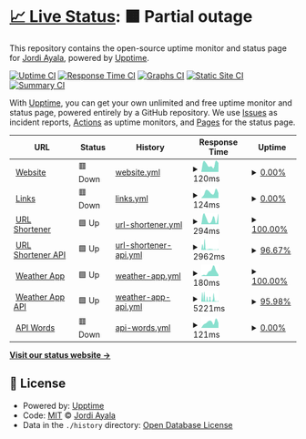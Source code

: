 # [📈 Live Status](https://ASJordi.github.io/website-activity-status): <!--live status--> **🟧 Partial outage**

This repository contains the open-source uptime monitor and status page for [Jordi Ayala](asjordi.dev), powered by [Upptime](https://github.com/upptime/upptime).

[![Uptime CI](https://github.com/ASJordi/website-activity-status/workflows/Uptime%20CI/badge.svg)](https://github.com/ASJordi/website-activity-status/actions?query=workflow%3A%22Uptime+CI%22)
[![Response Time CI](https://github.com/ASJordi/website-activity-status/workflows/Response%20Time%20CI/badge.svg)](https://github.com/ASJordi/website-activity-status/actions?query=workflow%3A%22Response+Time+CI%22)
[![Graphs CI](https://github.com/ASJordi/website-activity-status/workflows/Graphs%20CI/badge.svg)](https://github.com/ASJordi/website-activity-status/actions?query=workflow%3A%22Graphs+CI%22)
[![Static Site CI](https://github.com/ASJordi/website-activity-status/workflows/Static%20Site%20CI/badge.svg)](https://github.com/ASJordi/website-activity-status/actions?query=workflow%3A%22Static+Site+CI%22)
[![Summary CI](https://github.com/ASJordi/website-activity-status/workflows/Summary%20CI/badge.svg)](https://github.com/ASJordi/website-activity-status/actions?query=workflow%3A%22Summary+CI%22)

With [Upptime](https://upptime.js.org), you can get your own unlimited and free uptime monitor and status page, powered entirely by a GitHub repository. We use [Issues](https://github.com/ASJordi/website-activity-status/issues) as incident reports, [Actions](https://github.com/ASJordi/website-activity-status/actions) as uptime monitors, and [Pages](https://ASJordi.github.io/website-activity-status) for the status page.

<!--start: status pages-->
<!-- This summary is generated by Upptime (https://github.com/upptime/upptime) -->
<!-- Do not edit this manually, your changes will be overwritten -->
<!-- prettier-ignore -->
| URL | Status | History | Response Time | Uptime |
| --- | ------ | ------- | ------------- | ------ |
| <img alt="" src="https://icons.duckduckgo.com/ip3/asjordi.dev.ico" height="13"> [Website](https://asjordi.dev) | 🟥 Down | [website.yml](https://github.com/ASJordi/website-activity-status/commits/HEAD/history/website.yml) | <details><summary><img alt="Response time graph" src="./graphs/website/response-time-week.png" height="20"> 120ms</summary><br><a href="https://ASJordi.github.io/website-activity-status/history/website"><img alt="Response time 139" src="https://img.shields.io/endpoint?url=https%3A%2F%2Fraw.githubusercontent.com%2FASJordi%2Fwebsite-activity-status%2FHEAD%2Fapi%2Fwebsite%2Fresponse-time.json"></a><br><a href="https://ASJordi.github.io/website-activity-status/history/website"><img alt="24-hour response time 140" src="https://img.shields.io/endpoint?url=https%3A%2F%2Fraw.githubusercontent.com%2FASJordi%2Fwebsite-activity-status%2FHEAD%2Fapi%2Fwebsite%2Fresponse-time-day.json"></a><br><a href="https://ASJordi.github.io/website-activity-status/history/website"><img alt="7-day response time 120" src="https://img.shields.io/endpoint?url=https%3A%2F%2Fraw.githubusercontent.com%2FASJordi%2Fwebsite-activity-status%2FHEAD%2Fapi%2Fwebsite%2Fresponse-time-week.json"></a><br><a href="https://ASJordi.github.io/website-activity-status/history/website"><img alt="30-day response time 139" src="https://img.shields.io/endpoint?url=https%3A%2F%2Fraw.githubusercontent.com%2FASJordi%2Fwebsite-activity-status%2FHEAD%2Fapi%2Fwebsite%2Fresponse-time-month.json"></a><br><a href="https://ASJordi.github.io/website-activity-status/history/website"><img alt="1-year response time 144" src="https://img.shields.io/endpoint?url=https%3A%2F%2Fraw.githubusercontent.com%2FASJordi%2Fwebsite-activity-status%2FHEAD%2Fapi%2Fwebsite%2Fresponse-time-year.json"></a></details> | <details><summary><a href="https://ASJordi.github.io/website-activity-status/history/website">0.00%</a></summary><a href="https://ASJordi.github.io/website-activity-status/history/website"><img alt="All-time uptime 86.07%" src="https://img.shields.io/endpoint?url=https%3A%2F%2Fraw.githubusercontent.com%2FASJordi%2Fwebsite-activity-status%2FHEAD%2Fapi%2Fwebsite%2Fuptime.json"></a><br><a href="https://ASJordi.github.io/website-activity-status/history/website"><img alt="24-hour uptime 0.00%" src="https://img.shields.io/endpoint?url=https%3A%2F%2Fraw.githubusercontent.com%2FASJordi%2Fwebsite-activity-status%2FHEAD%2Fapi%2Fwebsite%2Fuptime-day.json"></a><br><a href="https://ASJordi.github.io/website-activity-status/history/website"><img alt="7-day uptime 0.00%" src="https://img.shields.io/endpoint?url=https%3A%2F%2Fraw.githubusercontent.com%2FASJordi%2Fwebsite-activity-status%2FHEAD%2Fapi%2Fwebsite%2Fuptime-week.json"></a><br><a href="https://ASJordi.github.io/website-activity-status/history/website"><img alt="30-day uptime 10.35%" src="https://img.shields.io/endpoint?url=https%3A%2F%2Fraw.githubusercontent.com%2FASJordi%2Fwebsite-activity-status%2FHEAD%2Fapi%2Fwebsite%2Fuptime-month.json"></a><br><a href="https://ASJordi.github.io/website-activity-status/history/website"><img alt="1-year uptime 70.85%" src="https://img.shields.io/endpoint?url=https%3A%2F%2Fraw.githubusercontent.com%2FASJordi%2Fwebsite-activity-status%2FHEAD%2Fapi%2Fwebsite%2Fuptime-year.json"></a></details>
| <img alt="" src="https://icons.duckduckgo.com/ip3/links.asjordi.dev.ico" height="13"> [Links](https://links.asjordi.dev/) | 🟥 Down | [links.yml](https://github.com/ASJordi/website-activity-status/commits/HEAD/history/links.yml) | <details><summary><img alt="Response time graph" src="./graphs/links/response-time-week.png" height="20"> 124ms</summary><br><a href="https://ASJordi.github.io/website-activity-status/history/links"><img alt="Response time 147" src="https://img.shields.io/endpoint?url=https%3A%2F%2Fraw.githubusercontent.com%2FASJordi%2Fwebsite-activity-status%2FHEAD%2Fapi%2Flinks%2Fresponse-time.json"></a><br><a href="https://ASJordi.github.io/website-activity-status/history/links"><img alt="24-hour response time 106" src="https://img.shields.io/endpoint?url=https%3A%2F%2Fraw.githubusercontent.com%2FASJordi%2Fwebsite-activity-status%2FHEAD%2Fapi%2Flinks%2Fresponse-time-day.json"></a><br><a href="https://ASJordi.github.io/website-activity-status/history/links"><img alt="7-day response time 124" src="https://img.shields.io/endpoint?url=https%3A%2F%2Fraw.githubusercontent.com%2FASJordi%2Fwebsite-activity-status%2FHEAD%2Fapi%2Flinks%2Fresponse-time-week.json"></a><br><a href="https://ASJordi.github.io/website-activity-status/history/links"><img alt="30-day response time 129" src="https://img.shields.io/endpoint?url=https%3A%2F%2Fraw.githubusercontent.com%2FASJordi%2Fwebsite-activity-status%2FHEAD%2Fapi%2Flinks%2Fresponse-time-month.json"></a><br><a href="https://ASJordi.github.io/website-activity-status/history/links"><img alt="1-year response time 143" src="https://img.shields.io/endpoint?url=https%3A%2F%2Fraw.githubusercontent.com%2FASJordi%2Fwebsite-activity-status%2FHEAD%2Fapi%2Flinks%2Fresponse-time-year.json"></a></details> | <details><summary><a href="https://ASJordi.github.io/website-activity-status/history/links">0.00%</a></summary><a href="https://ASJordi.github.io/website-activity-status/history/links"><img alt="All-time uptime 86.08%" src="https://img.shields.io/endpoint?url=https%3A%2F%2Fraw.githubusercontent.com%2FASJordi%2Fwebsite-activity-status%2FHEAD%2Fapi%2Flinks%2Fuptime.json"></a><br><a href="https://ASJordi.github.io/website-activity-status/history/links"><img alt="24-hour uptime 0.00%" src="https://img.shields.io/endpoint?url=https%3A%2F%2Fraw.githubusercontent.com%2FASJordi%2Fwebsite-activity-status%2FHEAD%2Fapi%2Flinks%2Fuptime-day.json"></a><br><a href="https://ASJordi.github.io/website-activity-status/history/links"><img alt="7-day uptime 0.00%" src="https://img.shields.io/endpoint?url=https%3A%2F%2Fraw.githubusercontent.com%2FASJordi%2Fwebsite-activity-status%2FHEAD%2Fapi%2Flinks%2Fuptime-week.json"></a><br><a href="https://ASJordi.github.io/website-activity-status/history/links"><img alt="30-day uptime 10.41%" src="https://img.shields.io/endpoint?url=https%3A%2F%2Fraw.githubusercontent.com%2FASJordi%2Fwebsite-activity-status%2FHEAD%2Fapi%2Flinks%2Fuptime-month.json"></a><br><a href="https://ASJordi.github.io/website-activity-status/history/links"><img alt="1-year uptime 70.86%" src="https://img.shields.io/endpoint?url=https%3A%2F%2Fraw.githubusercontent.com%2FASJordi%2Fwebsite-activity-status%2FHEAD%2Fapi%2Flinks%2Fuptime-year.json"></a></details>
| <img alt="" src="https://icons.duckduckgo.com/ip3/link-shortly.netlify.app.ico" height="13"> [URL Shortener](https://link-shortly.netlify.app) | 🟩 Up | [url-shortener.yml](https://github.com/ASJordi/website-activity-status/commits/HEAD/history/url-shortener.yml) | <details><summary><img alt="Response time graph" src="./graphs/url-shortener/response-time-week.png" height="20"> 294ms</summary><br><a href="https://ASJordi.github.io/website-activity-status/history/url-shortener"><img alt="Response time 177" src="https://img.shields.io/endpoint?url=https%3A%2F%2Fraw.githubusercontent.com%2FASJordi%2Fwebsite-activity-status%2FHEAD%2Fapi%2Furl-shortener%2Fresponse-time.json"></a><br><a href="https://ASJordi.github.io/website-activity-status/history/url-shortener"><img alt="24-hour response time 548" src="https://img.shields.io/endpoint?url=https%3A%2F%2Fraw.githubusercontent.com%2FASJordi%2Fwebsite-activity-status%2FHEAD%2Fapi%2Furl-shortener%2Fresponse-time-day.json"></a><br><a href="https://ASJordi.github.io/website-activity-status/history/url-shortener"><img alt="7-day response time 294" src="https://img.shields.io/endpoint?url=https%3A%2F%2Fraw.githubusercontent.com%2FASJordi%2Fwebsite-activity-status%2FHEAD%2Fapi%2Furl-shortener%2Fresponse-time-week.json"></a><br><a href="https://ASJordi.github.io/website-activity-status/history/url-shortener"><img alt="30-day response time 295" src="https://img.shields.io/endpoint?url=https%3A%2F%2Fraw.githubusercontent.com%2FASJordi%2Fwebsite-activity-status%2FHEAD%2Fapi%2Furl-shortener%2Fresponse-time-month.json"></a><br><a href="https://ASJordi.github.io/website-activity-status/history/url-shortener"><img alt="1-year response time 201" src="https://img.shields.io/endpoint?url=https%3A%2F%2Fraw.githubusercontent.com%2FASJordi%2Fwebsite-activity-status%2FHEAD%2Fapi%2Furl-shortener%2Fresponse-time-year.json"></a></details> | <details><summary><a href="https://ASJordi.github.io/website-activity-status/history/url-shortener">100.00%</a></summary><a href="https://ASJordi.github.io/website-activity-status/history/url-shortener"><img alt="All-time uptime 100.00%" src="https://img.shields.io/endpoint?url=https%3A%2F%2Fraw.githubusercontent.com%2FASJordi%2Fwebsite-activity-status%2FHEAD%2Fapi%2Furl-shortener%2Fuptime.json"></a><br><a href="https://ASJordi.github.io/website-activity-status/history/url-shortener"><img alt="24-hour uptime 100.00%" src="https://img.shields.io/endpoint?url=https%3A%2F%2Fraw.githubusercontent.com%2FASJordi%2Fwebsite-activity-status%2FHEAD%2Fapi%2Furl-shortener%2Fuptime-day.json"></a><br><a href="https://ASJordi.github.io/website-activity-status/history/url-shortener"><img alt="7-day uptime 100.00%" src="https://img.shields.io/endpoint?url=https%3A%2F%2Fraw.githubusercontent.com%2FASJordi%2Fwebsite-activity-status%2FHEAD%2Fapi%2Furl-shortener%2Fuptime-week.json"></a><br><a href="https://ASJordi.github.io/website-activity-status/history/url-shortener"><img alt="30-day uptime 100.00%" src="https://img.shields.io/endpoint?url=https%3A%2F%2Fraw.githubusercontent.com%2FASJordi%2Fwebsite-activity-status%2FHEAD%2Fapi%2Furl-shortener%2Fuptime-month.json"></a><br><a href="https://ASJordi.github.io/website-activity-status/history/url-shortener"><img alt="1-year uptime 99.99%" src="https://img.shields.io/endpoint?url=https%3A%2F%2Fraw.githubusercontent.com%2FASJordi%2Fwebsite-activity-status%2FHEAD%2Fapi%2Furl-shortener%2Fuptime-year.json"></a></details>
| <img alt="" src="https://icons.duckduckgo.com/ip3/api-url-zgau.onrender.com.ico" height="13"> [URL Shortener API](https://api-url-zgau.onrender.com/) | 🟩 Up | [url-shortener-api.yml](https://github.com/ASJordi/website-activity-status/commits/HEAD/history/url-shortener-api.yml) | <details><summary><img alt="Response time graph" src="./graphs/url-shortener-api/response-time-week.png" height="20"> 2962ms</summary><br><a href="https://ASJordi.github.io/website-activity-status/history/url-shortener-api"><img alt="Response time 1214" src="https://img.shields.io/endpoint?url=https%3A%2F%2Fraw.githubusercontent.com%2FASJordi%2Fwebsite-activity-status%2FHEAD%2Fapi%2Furl-shortener-api%2Fresponse-time.json"></a><br><a href="https://ASJordi.github.io/website-activity-status/history/url-shortener-api"><img alt="24-hour response time 1197" src="https://img.shields.io/endpoint?url=https%3A%2F%2Fraw.githubusercontent.com%2FASJordi%2Fwebsite-activity-status%2FHEAD%2Fapi%2Furl-shortener-api%2Fresponse-time-day.json"></a><br><a href="https://ASJordi.github.io/website-activity-status/history/url-shortener-api"><img alt="7-day response time 2962" src="https://img.shields.io/endpoint?url=https%3A%2F%2Fraw.githubusercontent.com%2FASJordi%2Fwebsite-activity-status%2FHEAD%2Fapi%2Furl-shortener-api%2Fresponse-time-week.json"></a><br><a href="https://ASJordi.github.io/website-activity-status/history/url-shortener-api"><img alt="30-day response time 1552" src="https://img.shields.io/endpoint?url=https%3A%2F%2Fraw.githubusercontent.com%2FASJordi%2Fwebsite-activity-status%2FHEAD%2Fapi%2Furl-shortener-api%2Fresponse-time-month.json"></a><br><a href="https://ASJordi.github.io/website-activity-status/history/url-shortener-api"><img alt="1-year response time 1254" src="https://img.shields.io/endpoint?url=https%3A%2F%2Fraw.githubusercontent.com%2FASJordi%2Fwebsite-activity-status%2FHEAD%2Fapi%2Furl-shortener-api%2Fresponse-time-year.json"></a></details> | <details><summary><a href="https://ASJordi.github.io/website-activity-status/history/url-shortener-api">96.67%</a></summary><a href="https://ASJordi.github.io/website-activity-status/history/url-shortener-api"><img alt="All-time uptime 96.20%" src="https://img.shields.io/endpoint?url=https%3A%2F%2Fraw.githubusercontent.com%2FASJordi%2Fwebsite-activity-status%2FHEAD%2Fapi%2Furl-shortener-api%2Fuptime.json"></a><br><a href="https://ASJordi.github.io/website-activity-status/history/url-shortener-api"><img alt="24-hour uptime 98.13%" src="https://img.shields.io/endpoint?url=https%3A%2F%2Fraw.githubusercontent.com%2FASJordi%2Fwebsite-activity-status%2FHEAD%2Fapi%2Furl-shortener-api%2Fuptime-day.json"></a><br><a href="https://ASJordi.github.io/website-activity-status/history/url-shortener-api"><img alt="7-day uptime 96.67%" src="https://img.shields.io/endpoint?url=https%3A%2F%2Fraw.githubusercontent.com%2FASJordi%2Fwebsite-activity-status%2FHEAD%2Fapi%2Furl-shortener-api%2Fuptime-week.json"></a><br><a href="https://ASJordi.github.io/website-activity-status/history/url-shortener-api"><img alt="30-day uptime 81.24%" src="https://img.shields.io/endpoint?url=https%3A%2F%2Fraw.githubusercontent.com%2FASJordi%2Fwebsite-activity-status%2FHEAD%2Fapi%2Furl-shortener-api%2Fuptime-month.json"></a><br><a href="https://ASJordi.github.io/website-activity-status/history/url-shortener-api"><img alt="1-year uptime 90.20%" src="https://img.shields.io/endpoint?url=https%3A%2F%2Fraw.githubusercontent.com%2FASJordi%2Fwebsite-activity-status%2FHEAD%2Fapi%2Furl-shortener-api%2Fuptime-year.json"></a></details>
| <img alt="" src="https://icons.duckduckgo.com/ip3/weather-app-nodejs.netlify.app.ico" height="13"> [Weather App](https://weather-app-nodejs.netlify.app) | 🟩 Up | [weather-app.yml](https://github.com/ASJordi/website-activity-status/commits/HEAD/history/weather-app.yml) | <details><summary><img alt="Response time graph" src="./graphs/weather-app/response-time-week.png" height="20"> 180ms</summary><br><a href="https://ASJordi.github.io/website-activity-status/history/weather-app"><img alt="Response time 155" src="https://img.shields.io/endpoint?url=https%3A%2F%2Fraw.githubusercontent.com%2FASJordi%2Fwebsite-activity-status%2FHEAD%2Fapi%2Fweather-app%2Fresponse-time.json"></a><br><a href="https://ASJordi.github.io/website-activity-status/history/weather-app"><img alt="24-hour response time 55" src="https://img.shields.io/endpoint?url=https%3A%2F%2Fraw.githubusercontent.com%2FASJordi%2Fwebsite-activity-status%2FHEAD%2Fapi%2Fweather-app%2Fresponse-time-day.json"></a><br><a href="https://ASJordi.github.io/website-activity-status/history/weather-app"><img alt="7-day response time 180" src="https://img.shields.io/endpoint?url=https%3A%2F%2Fraw.githubusercontent.com%2FASJordi%2Fwebsite-activity-status%2FHEAD%2Fapi%2Fweather-app%2Fresponse-time-week.json"></a><br><a href="https://ASJordi.github.io/website-activity-status/history/weather-app"><img alt="30-day response time 194" src="https://img.shields.io/endpoint?url=https%3A%2F%2Fraw.githubusercontent.com%2FASJordi%2Fwebsite-activity-status%2FHEAD%2Fapi%2Fweather-app%2Fresponse-time-month.json"></a><br><a href="https://ASJordi.github.io/website-activity-status/history/weather-app"><img alt="1-year response time 169" src="https://img.shields.io/endpoint?url=https%3A%2F%2Fraw.githubusercontent.com%2FASJordi%2Fwebsite-activity-status%2FHEAD%2Fapi%2Fweather-app%2Fresponse-time-year.json"></a></details> | <details><summary><a href="https://ASJordi.github.io/website-activity-status/history/weather-app">100.00%</a></summary><a href="https://ASJordi.github.io/website-activity-status/history/weather-app"><img alt="All-time uptime 100.00%" src="https://img.shields.io/endpoint?url=https%3A%2F%2Fraw.githubusercontent.com%2FASJordi%2Fwebsite-activity-status%2FHEAD%2Fapi%2Fweather-app%2Fuptime.json"></a><br><a href="https://ASJordi.github.io/website-activity-status/history/weather-app"><img alt="24-hour uptime 100.00%" src="https://img.shields.io/endpoint?url=https%3A%2F%2Fraw.githubusercontent.com%2FASJordi%2Fwebsite-activity-status%2FHEAD%2Fapi%2Fweather-app%2Fuptime-day.json"></a><br><a href="https://ASJordi.github.io/website-activity-status/history/weather-app"><img alt="7-day uptime 100.00%" src="https://img.shields.io/endpoint?url=https%3A%2F%2Fraw.githubusercontent.com%2FASJordi%2Fwebsite-activity-status%2FHEAD%2Fapi%2Fweather-app%2Fuptime-week.json"></a><br><a href="https://ASJordi.github.io/website-activity-status/history/weather-app"><img alt="30-day uptime 100.00%" src="https://img.shields.io/endpoint?url=https%3A%2F%2Fraw.githubusercontent.com%2FASJordi%2Fwebsite-activity-status%2FHEAD%2Fapi%2Fweather-app%2Fuptime-month.json"></a><br><a href="https://ASJordi.github.io/website-activity-status/history/weather-app"><img alt="1-year uptime 100.00%" src="https://img.shields.io/endpoint?url=https%3A%2F%2Fraw.githubusercontent.com%2FASJordi%2Fwebsite-activity-status%2FHEAD%2Fapi%2Fweather-app%2Fuptime-year.json"></a></details>
| <img alt="" src="https://icons.duckduckgo.com/ip3/weather-app-backend-y96o.onrender.com.ico" height="13"> [Weather App API](https://weather-app-backend-y96o.onrender.com/api/) | 🟩 Up | [weather-app-api.yml](https://github.com/ASJordi/website-activity-status/commits/HEAD/history/weather-app-api.yml) | <details><summary><img alt="Response time graph" src="./graphs/weather-app-api/response-time-week.png" height="20"> 5221ms</summary><br><a href="https://ASJordi.github.io/website-activity-status/history/weather-app-api"><img alt="Response time 2679" src="https://img.shields.io/endpoint?url=https%3A%2F%2Fraw.githubusercontent.com%2FASJordi%2Fwebsite-activity-status%2FHEAD%2Fapi%2Fweather-app-api%2Fresponse-time.json"></a><br><a href="https://ASJordi.github.io/website-activity-status/history/weather-app-api"><img alt="24-hour response time 2131" src="https://img.shields.io/endpoint?url=https%3A%2F%2Fraw.githubusercontent.com%2FASJordi%2Fwebsite-activity-status%2FHEAD%2Fapi%2Fweather-app-api%2Fresponse-time-day.json"></a><br><a href="https://ASJordi.github.io/website-activity-status/history/weather-app-api"><img alt="7-day response time 5221" src="https://img.shields.io/endpoint?url=https%3A%2F%2Fraw.githubusercontent.com%2FASJordi%2Fwebsite-activity-status%2FHEAD%2Fapi%2Fweather-app-api%2Fresponse-time-week.json"></a><br><a href="https://ASJordi.github.io/website-activity-status/history/weather-app-api"><img alt="30-day response time 2262" src="https://img.shields.io/endpoint?url=https%3A%2F%2Fraw.githubusercontent.com%2FASJordi%2Fwebsite-activity-status%2FHEAD%2Fapi%2Fweather-app-api%2Fresponse-time-month.json"></a><br><a href="https://ASJordi.github.io/website-activity-status/history/weather-app-api"><img alt="1-year response time 2772" src="https://img.shields.io/endpoint?url=https%3A%2F%2Fraw.githubusercontent.com%2FASJordi%2Fwebsite-activity-status%2FHEAD%2Fapi%2Fweather-app-api%2Fresponse-time-year.json"></a></details> | <details><summary><a href="https://ASJordi.github.io/website-activity-status/history/weather-app-api">95.98%</a></summary><a href="https://ASJordi.github.io/website-activity-status/history/weather-app-api"><img alt="All-time uptime 96.21%" src="https://img.shields.io/endpoint?url=https%3A%2F%2Fraw.githubusercontent.com%2FASJordi%2Fwebsite-activity-status%2FHEAD%2Fapi%2Fweather-app-api%2Fuptime.json"></a><br><a href="https://ASJordi.github.io/website-activity-status/history/weather-app-api"><img alt="24-hour uptime 100.00%" src="https://img.shields.io/endpoint?url=https%3A%2F%2Fraw.githubusercontent.com%2FASJordi%2Fwebsite-activity-status%2FHEAD%2Fapi%2Fweather-app-api%2Fuptime-day.json"></a><br><a href="https://ASJordi.github.io/website-activity-status/history/weather-app-api"><img alt="7-day uptime 95.98%" src="https://img.shields.io/endpoint?url=https%3A%2F%2Fraw.githubusercontent.com%2FASJordi%2Fwebsite-activity-status%2FHEAD%2Fapi%2Fweather-app-api%2Fuptime-week.json"></a><br><a href="https://ASJordi.github.io/website-activity-status/history/weather-app-api"><img alt="30-day uptime 80.81%" src="https://img.shields.io/endpoint?url=https%3A%2F%2Fraw.githubusercontent.com%2FASJordi%2Fwebsite-activity-status%2FHEAD%2Fapi%2Fweather-app-api%2Fuptime-month.json"></a><br><a href="https://ASJordi.github.io/website-activity-status/history/weather-app-api"><img alt="1-year uptime 90.21%" src="https://img.shields.io/endpoint?url=https%3A%2F%2Fraw.githubusercontent.com%2FASJordi%2Fwebsite-activity-status%2FHEAD%2Fapi%2Fweather-app-api%2Fuptime-year.json"></a></details>
| <img alt="" src="https://icons.duckduckgo.com/ip3/words.asjordi.dev.ico" height="13"> [API Words](https://words.asjordi.dev) | 🟥 Down | [api-words.yml](https://github.com/ASJordi/website-activity-status/commits/HEAD/history/api-words.yml) | <details><summary><img alt="Response time graph" src="./graphs/api-words/response-time-week.png" height="20"> 121ms</summary><br><a href="https://ASJordi.github.io/website-activity-status/history/api-words"><img alt="Response time 975" src="https://img.shields.io/endpoint?url=https%3A%2F%2Fraw.githubusercontent.com%2FASJordi%2Fwebsite-activity-status%2FHEAD%2Fapi%2Fapi-words%2Fresponse-time.json"></a><br><a href="https://ASJordi.github.io/website-activity-status/history/api-words"><img alt="24-hour response time 104" src="https://img.shields.io/endpoint?url=https%3A%2F%2Fraw.githubusercontent.com%2FASJordi%2Fwebsite-activity-status%2FHEAD%2Fapi%2Fapi-words%2Fresponse-time-day.json"></a><br><a href="https://ASJordi.github.io/website-activity-status/history/api-words"><img alt="7-day response time 121" src="https://img.shields.io/endpoint?url=https%3A%2F%2Fraw.githubusercontent.com%2FASJordi%2Fwebsite-activity-status%2FHEAD%2Fapi%2Fapi-words%2Fresponse-time-week.json"></a><br><a href="https://ASJordi.github.io/website-activity-status/history/api-words"><img alt="30-day response time 126" src="https://img.shields.io/endpoint?url=https%3A%2F%2Fraw.githubusercontent.com%2FASJordi%2Fwebsite-activity-status%2FHEAD%2Fapi%2Fapi-words%2Fresponse-time-month.json"></a><br><a href="https://ASJordi.github.io/website-activity-status/history/api-words"><img alt="1-year response time 749" src="https://img.shields.io/endpoint?url=https%3A%2F%2Fraw.githubusercontent.com%2FASJordi%2Fwebsite-activity-status%2FHEAD%2Fapi%2Fapi-words%2Fresponse-time-year.json"></a></details> | <details><summary><a href="https://ASJordi.github.io/website-activity-status/history/api-words">0.00%</a></summary><a href="https://ASJordi.github.io/website-activity-status/history/api-words"><img alt="All-time uptime 85.80%" src="https://img.shields.io/endpoint?url=https%3A%2F%2Fraw.githubusercontent.com%2FASJordi%2Fwebsite-activity-status%2FHEAD%2Fapi%2Fapi-words%2Fuptime.json"></a><br><a href="https://ASJordi.github.io/website-activity-status/history/api-words"><img alt="24-hour uptime 0.00%" src="https://img.shields.io/endpoint?url=https%3A%2F%2Fraw.githubusercontent.com%2FASJordi%2Fwebsite-activity-status%2FHEAD%2Fapi%2Fapi-words%2Fuptime-day.json"></a><br><a href="https://ASJordi.github.io/website-activity-status/history/api-words"><img alt="7-day uptime 0.00%" src="https://img.shields.io/endpoint?url=https%3A%2F%2Fraw.githubusercontent.com%2FASJordi%2Fwebsite-activity-status%2FHEAD%2Fapi%2Fapi-words%2Fuptime-week.json"></a><br><a href="https://ASJordi.github.io/website-activity-status/history/api-words"><img alt="30-day uptime 10.44%" src="https://img.shields.io/endpoint?url=https%3A%2F%2Fraw.githubusercontent.com%2FASJordi%2Fwebsite-activity-status%2FHEAD%2Fapi%2Fapi-words%2Fuptime-month.json"></a><br><a href="https://ASJordi.github.io/website-activity-status/history/api-words"><img alt="1-year uptime 78.27%" src="https://img.shields.io/endpoint?url=https%3A%2F%2Fraw.githubusercontent.com%2FASJordi%2Fwebsite-activity-status%2FHEAD%2Fapi%2Fapi-words%2Fuptime-year.json"></a></details>

<!--end: status pages-->

[**Visit our status website →**](https://ASJordi.github.io/website-activity-status)

## 📄 License

- Powered by: [Upptime](https://github.com/upptime/upptime)
- Code: [MIT](./LICENSE) © [Jordi Ayala](asjordi.dev)
- Data in the `./history` directory: [Open Database License](https://opendatacommons.org/licenses/odbl/1-0/)
